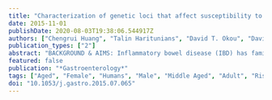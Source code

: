```yaml
---
title: "Characterization of genetic loci that affect susceptibility to inflammatory bowel diseases in African Americans"
date: 2015-11-01
publishDate: 2020-08-03T19:38:06.544917Z
authors: ["Chengrui Huang", "Talin Haritunians", "David T. Okou", "David J. Cutler", "Michael E. Zwick", "Kent D. Taylor", "Lisa W. Datta", "Joseph C. Maranville", "Zhenqiu Liu", "Shannon Ellis", "Pankaj Chopra", "Jonathan S. Alexander", "Robert N. Baldassano", "Raymond K. Cross", "Themistocles Dassopoulos", "Tanvi A. Dhere", "Richard H. Duerr", "John S. Hanson", "Jason K. Hou", "Sunny Z. Hussain", "Kim L. Isaacs", "Kelly E. Kachelries", "Howard Kader", "Michael D. Kappelman", "Jeffrey Katz", "Richard Kellermayer", "Barbara S. Kirschner", "John F. Kuemmerle", "Archana Kumar", "John H. Kwon", "Mark Lazarev", "Peter Mannon", "Dedrick E. Moulton", "Bankole O. Osuntokun", "Ashish Patel", "John D. Rioux", "Jerome I. Rotter", "Shehzad Saeed", "Ellen J. Scherl", "Mark S. Silverberg", "Ann Silverman", "Stephan R. Targan", "John F. Valentine", "Ming-Hsi Wang", "Claire L. Simpson", "S. Louis Bridges", "Robert P. Kimberly", "Stephen S. Rich", "Judy H. Cho", "Anna Di Rienzo", "Linda W. H. Kao", "Dermot P. B. McGovern", "Steven R. Brant", "Subra Kugathasan"]
publication_types: ["2"]
abstract: "BACKGROUND & AIMS: Inflammatory bowel disease (IBD) has familial aggregation in African Americans (AAs), but little is known about the molecular genetic susceptibility. Mapping studies using the Immunochip genotyping array expand the number of susceptibility loci for IBD in Caucasians to 163, but the contribution of the 163 loci and European admixture to IBD risk in AAs is unclear. We performed a genetic mapping study using the Immunochip to determine whether IBD susceptibility loci in Caucasians also affect risk in AAs and identify new associated loci. METHODS: We recruited AAs with IBD and without IBD (controls) from 34 IBD centers in the United States; additional controls were collected from 4 other Immunochip studies. Association and admixture loci were mapped for 1088 patients with Crohn's disease, 361 with ulcerative colitis, 62 with IBD type unknown, and 1797 controls; 130,241 autosomal single-nucleotide polymorphisms (SNPs) were analyzed. RESULTS: The strongest associations were observed between ulcerative colitis and HLA rs9271366 (P = 7.5 × 10(-6)), Crohn's disease and 5p13.1 rs4286721 (P = 3.5 × 10(-6)), and IBD and KAT2A rs730086 (P = 2.3 × 10(-6)). Additional suggestive associations (P textless 4.2 × 10(-5)) were observed between Crohn's disease and IBD and African-specific SNPs in STAT5A and STAT3; between IBD and SNPs in IL23R, IL12B, and C2orf43; and between ulcerative colitis and SNPs near HDAC11 and near LINC00994. The latter 3 loci have not been previously associated with IBD, but require replication. Established Caucasian associations were replicated in AAs (P textless 3.1 × 10(-4)) at NOD2, IL23R, 5p15.3, and IKZF3. Significant admixture (P textless 3.9 × 10(-4)) was observed for 17q12-17q21.31 (IZKF3 through STAT3), 10q11.23-10q21.2, 15q22.2-15q23, and 16p12.2-16p12.1. Network analyses showed significant enrichment (false discovery rate textless1 × 10(-5)) in genes that encode members of the JAK-STAT, cytokine, and chemokine signaling pathways, as well those involved in pathogenesis of measles. CONCLUSIONS: In a genetic analysis of 3308 AA IBD cases and controls, we found that many variants associated with IBD in Caucasians also showed association evidence with these diseases in AAs; we also found evidence for variants and loci not previously associated with IBD. The complex genetic factors that determine risk for or protection against IBD in different populations require further study."
featured: false
publication: "*Gastroenterology*"
tags: ["Aged", "Female", "Humans", "Male", "Middle Aged", "Adult", "Risk Factors", "Young Adult", "United States", "African Americans", "Colitis", "Ulcerative", "Crohn Disease", "European Continental Ancestry Group", "Genetic Predisposition to Disease", "Polymorphism", "Single Nucleotide", "Inflammatory Bowel Diseases", "Ethnicity", "Genetic Loci", "Genetic Variant", "Intestinal Inflammation", "Race", "*Polymorphism", "Single Nucleotide", "Crohn Disease/genetics", "Inflammatory Bowel Diseases/*genetics", "Colitis", "Ulcerative/genetics", "African Americans/*genetics", "European Continental Ancestry Group/*genetics", "United States/ethnology"]
doi: "10.1053/j.gastro.2015.07.065"
---
```


